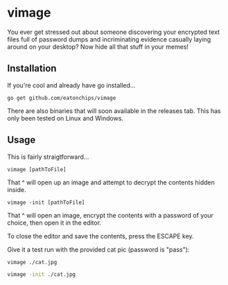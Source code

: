 # vimage

You ever get stressed out about someone discovering your encrypted text files full of password dumps and incriminating evidence casually laying around on your desktop? Now hide all that stuff in your memes!

## Installation

If you're cool and already have go installed...

```
go get github.com/eatonchips/vimage
```

There are also binaries that will soon available in the releases tab. This has only been tested on Linux and Windows.

## Usage

This is fairly straigtforward...

```
vimage [pathToFile]
```

That ^ will open up an image and attempt to decrypt the contents hidden inside.

```
vimage -init [pathToFile]
```

That ^ will open an image, encrypt the contents with a password of your choice, then open it in the editor.

To close the editor and save the contents, press the ESCAPE key.

Give it a test run with the provided cat pic (password is "pass"):

```bash
vimage ./cat.jpg

vimage -init ./cat.jpg
```
